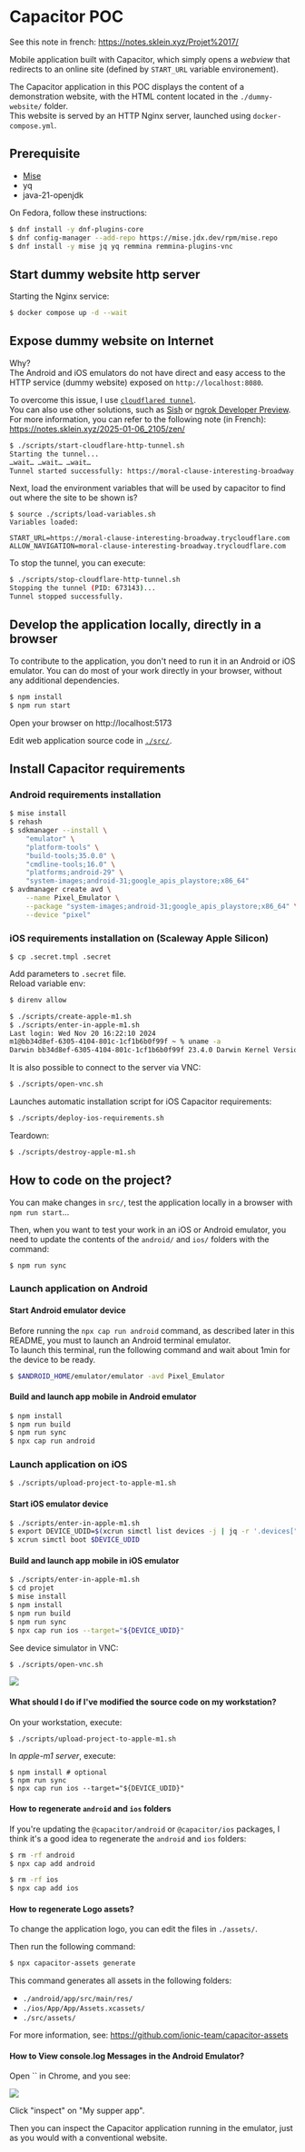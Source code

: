 # Capacitor POC

See this note in french: https://notes.sklein.xyz/Projet%2017/

Mobile application built with Capacitor, which simply opens a *webview* that redirects to an online site (defined by `START_URL` variable environement).

The Capacitor application in this POC displays the content of a demonstration website, with the HTML content located in the `./dummy-website/` folder.  
This website is served by an HTTP Nginx server, launched using `docker-compose.yml`.

## Prerequisite

- [Mise](https://mise.jdx.dev/installing-mise.html)
- yq
- java-21-openjdk

On Fedora, follow these instructions:

```sh
$ dnf install -y dnf-plugins-core
$ dnf config-manager --add-repo https://mise.jdx.dev/rpm/mise.repo
$ dnf install -y mise jq yq remmina remmina-plugins-vnc
```

## Start dummy website http server

Starting the Nginx service:

```sh
$ docker compose up -d --wait
```

## Expose dummy website on Internet

Why?  
The Android and iOS emulators do not have direct and easy access to the HTTP service (dummy website) exposed on `http://localhost:8080`.

To overcome this issue, I use [`cloudflared tunnel`](https://developers.cloudflare.com/cloudflare-one/connections/connect-networks/get-started/create-local-tunnel/).  
You can also use other solutions, such as [Sish](https://docs.ssi.sh/) or [ngrok Developer Preview](https://ngrok.com/use-cases/developer-preview).  
For more information, you can refer to the following note (in French): https://notes.sklein.xyz/2025-01-06_2105/zen/

```sh
$ ./scripts/start-cloudflare-http-tunnel.sh
Starting the tunnel...
…wait… …wait… …wait…
Tunnel started successfully: https://moral-clause-interesting-broadway.trycloudflare.com
```

Next, load the environment variables that will be used by capacitor to find out where the site to be shown is?

```
$ source ./scripts/load-variables.sh
Variables loaded:

START_URL=https://moral-clause-interesting-broadway.trycloudflare.com
ALLOW_NAVIGATION=moral-clause-interesting-broadway.trycloudflare.com
```

To stop the tunnel, you can execute:

```sh
$ ./scripts/stop-cloudflare-http-tunnel.sh
Stopping the tunnel (PID: 673143)...
Tunnel stopped successfully.
```

## Develop the application locally, directly in a browser

To contribute to the application, you don't need to run it in an Android or iOS emulator.
You can do most of your work directly in your browser, without any additional dependencies.

```sh
$ npm install
$ npm run start
```

Open your browser on http://localhost:5173

Edit web application source code in [`./src/`](./src/).

## Install Capacitor requirements

### Android requirements installation

```sh
$ mise install
$ rehash
$ sdkmanager --install \
    "emulator" \
    "platform-tools" \
    "build-tools;35.0.0" \
    "cmdline-tools;16.0" \
    "platforms;android-29" \
    "system-images;android-31;google_apis_playstore;x86_64"
$ avdmanager create avd \
    --name Pixel_Emulator \
    --package "system-images;android-31;google_apis_playstore;x86_64" \
    --device "pixel"
```


### iOS requirements installation on (Scaleway Apple Silicon)

```
$ cp .secret.tmpl .secret
```

Add parameters to `.secret` file.  
Reload variable env:

```sh
$ direnv allow
```

```sh
$ ./scripts/create-apple-m1.sh
$ ./scripts/enter-in-apple-m1.sh
Last login: Wed Nov 20 16:22:10 2024
m1@bb34d8ef-6305-4104-801c-1cf1b6b0f99f ~ % uname -a
Darwin bb34d8ef-6305-4104-801c-1cf1b6b0f99f 23.4.0 Darwin Kernel Version 23.4.0: Fri Mar 15 00:12:41 PDT 2024; root:xnu-10063.101.17~1/RELEASE_ARM64_T8103 arm64
```

It is also possible to connect to the server via VNC:

```sh
$ ./scripts/open-vnc.sh
```

Launches automatic installation script for iOS Capacitor requirements:

```sh
$ ./scripts/deploy-ios-requirements.sh
```

Teardown:

```sh
$ ./scripts/destroy-apple-m1.sh
```

## How to code on the project?

You can make changes in `src/`, test the application locally in a browser with `npm run start`…

Then, when you want to test your work in an iOS or Android emulator, you need to update the contents
of the `android/` and `ios/` folders with the command:

```sh
$ npm run sync
```

### Launch application on Android

#### Start Android emulator device

Before running the `npx cap run android` command, as described later in this README, you must to launch an Android terminal emulator.  
To launch this terminal, run the following command and wait about 1min for the device to be ready.

```sh
$ $ANDROID_HOME/emulator/emulator -avd Pixel_Emulator
```

#### Build and launch app mobile in Android emulator

```sh
$ npm install
$ npm run build
$ npm run sync
$ npx cap run android
```

### Launch application on iOS

```sh
$ ./scripts/upload-project-to-apple-m1.sh
```

#### Start iOS emulator device

```sh
$ ./scripts/enter-in-apple-m1.sh
$ export DEVICE_UDID=$(xcrun simctl list devices -j | jq -r '.devices["com.apple.CoreSimulator.SimRuntime.iOS-17-5"][] | select(.name == "iPhone 15") | .udid')
$ xcrun simctl boot $DEVICE_UDID
```
#### Build and launch app mobile in iOS emulator

```sh
$ ./scripts/enter-in-apple-m1.sh
$ cd projet
$ mise install
$ npm install
$ npm run build
$ npm run sync
$ npx cap run ios --target="${DEVICE_UDID}"
```

See device simulator in VNC:

```sh
$ ./scripts/open-vnc.sh
```

<img src="screenshots/ios-device-emulator-in-vnc.png" />

#### What should I do if I've modified the source code on my workstation?

On your workstation, execute:

```sh
$ ./scripts/upload-project-to-apple-m1.sh
```

In *apple-m1 server*, execute:

```
$ npm install # optional
$ npm run sync
$ npx cap run ios --target="${DEVICE_UDID}"
```

#### How to regenerate `android` and `ios` folders

If you're updating the `@capacitor/android` or `@capacitor/ios` packages, I think it's a good idea to regenerate the `android` and `ios` folders:

```sh
$ rm -rf android
$ npx cap add android
```

```sh
$ rm -rf ios
$ npx cap add ios
```

#### How to regenerate Logo assets?

To change the application logo, you can edit the files in `./assets/`.

Then run the following command:

```sh
$ npx capacitor-assets generate
```

This command generates all assets in the following folders:

- `./android/app/src/main/res/`
- `./ios/App/App/Assets.xcassets/`
- `./src/assets/`

For more information, see: https://github.com/ionic-team/capacitor-assets

#### How to View console.log Messages in the Android Emulator?

Open `` in Chrome, and you see:

<img src="screenshots/chrome-inspect.png" />

Click "inspect" on "My supper app".

Then you can inspect the Capacitor application running in the emulator, just as you would with a conventional website.
